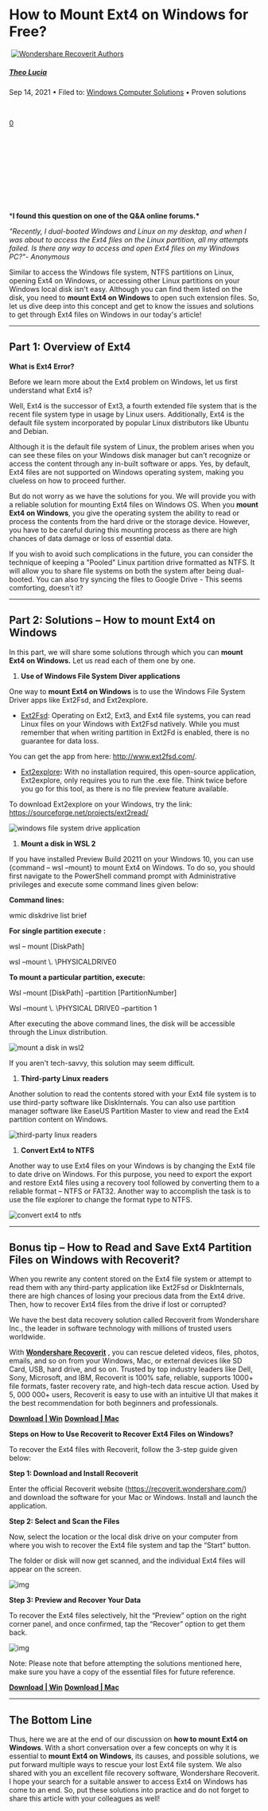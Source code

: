 # How to Mount Ext4 on Windows for Free?

​                    [![Wondershare Recoverit Authors](https://recoverit.wondershare.com/images/images2019/theodomentis-lucia.png)](https://recoverit.wondershare.com/author/theodomentis-lucia/)                

##### [Theo Lucia](https://recoverit.wondershare.com/author/theodomentis-lucia/)

 Sep 14, 2021 • Filed to: [Windows Computer Solutions](https://recoverit.wondershare.com/computer-data-recovery/) • Proven solutions

​                                                                        

[0](https://recoverit.wondershare.com/windows-tips/mount-ext4-on-windows.html#commentsBoxSeoTemplate)                                

​                                                                                                                                                            

​                                                                                                                                                            

​                                                                                                                                                            

​                                                                                                                                                            

​                                                                                                                                                            

***I found this question on one of the Q&A online forums.\*** 

*"Recently, I dual-booted Windows and Linux on my desktop, and  when I was about to access the Ext4 files on the Linux partition, all my attempts failed. Is there any way to access and open Ext4 files on my  Windows PC?"- Anonymous*

Similar to access the Windows file system, NTFS partitions on Linux,  opening Ext4 on Windows, or accessing other Linux partitions on your  Windows local disk isn't easy. Although you can find them listed on the  disk, you need to **mount Ext4 on Windows** to open such  extension files. So, let us dive deep into this concept and get to know  the issues and solutions to get through Ext4 files on Windows in our  today's article!  

------

## Part 1: Overview of Ext4

**What is Ext4 Error?**

Before we learn more about the Ext4 problem on Windows, let us first understand what Ext4 is? 

Well, Ext4 is the successor of Ext3, a fourth extended file system  that is the recent file system type in usage by Linux users.  Additionally, Ext4 is the default file system incorporated by popular  Linux distributors like Ubuntu and Debian.

Although it is the default file system of Linux, the problem arises  when you can see these files on your Windows disk manager but can't  recognize or access the content through any in-built software or apps.  Yes, by default, Ext4 files are not supported on Windows operating  system, making you clueless on how to proceed further.

But do not worry as we have the solutions for you. We will provide  you with a reliable solution for mounting Ext4 files on Windows OS. When you **mount Ext4 on Windows**, you give the operating  system the ability to read or process the contents from the hard drive  or the storage device. However, you have to be careful during this  mounting process as there are high chances of data damage or loss of  essential data. 

If you wish to avoid such complications in the future, you can  consider the technique of keeping a "Pooled" Linux partition drive  formatted as NTFS. It will allow you to share file systems on both the  system after being dual-booted. You can also try syncing the files to  Google Drive - This seems comforting, doesn't it?

------

## Part 2: Solutions – How to mount Ext4 on Windows

In this part, we will share some solutions through which you can **mount Ext4 on Windows.** Let us read each of them one by one.

1.  **Use of Windows File System Diver applications**

One way to **mount Ext4 on Windows** is to use the Windows File System Driver apps like Ext2Fsd, and Ext2explore.

- [Ext2Fsd](http://www.ext2fsd.com/): Operating on Ext2,  Ext3, and Ext4 file systems, you can read Linux files on your Windows  with Ext2Fsd natively. While you must remember that when writing  partition in Ext2Fd is enabled, there is no guarantee for data loss.

You can get the app from here: http://www.ext2fsd.com/. 

- [Ext2explore](https://sourceforge.net/projects/ext2read/)**:** With no installation required, this open-source application, Ext2explore,  only requires you to run the .exe file. Think twice before you go for  this tool, as there is no file preview feature available.

To download Ext2explore on your Windows, try the link: https://sourceforge.net/projects/ext2read/  

![ windows file system drive application](https://images.wondershare.com/recoverit/article/2021/05/windows-file-system-driver-application.jpg)

1.  **Mount a disk in WSL 2**

If you have installed Preview Build 20211 on your Windows 10, you can use {command – wsl –mount} to mount Ext4 on Windows. To do so, you  should first navigate to the PowerShell command prompt with  Administrative privileges and execute some command lines given below:

**Command lines:**

wmic diskdrive list brief

**For single partition execute :**

wsl – mount [DiskPath]

wsl –mount \\. \PHYSICALDRIVE0

**To mount a particular partition, execute:**

Wsl –mount [DiskPath] –partition [PartitionNumber]

Wsl –mount \\. \PHYSICAL DRIVE0 –partition 1

After executing the above command lines, the disk will be accessible through the Linux distribution.

![ mount a disk in wsl2](https://images.wondershare.com/recoverit/article/2021/05/mount-a-disk-in-wsl2.jpg)

If you aren't tech-savvy, this solution may seem difficult.

1.  **Third-party Linux readers**

Another solution to read the contents stored with your Ext4 file  system is to use third-party software like DiskInternals. You can also  use partition manager software like EaseUS Partition Master to view and  read the Ext4 partition content on Windows.

![ third-party linux readers](https://images.wondershare.com/recoverit/article/2021/05/third-party-linux-readers.jpg)

1.  **Convert Ext4 to NTFS**

Another way to use Ext4 files on your Windows is by changing the Ext4 file to date drive on Windows. For this purpose, you need to export the export and restore Ext4 files using a recovery tool followed by  converting them to a reliable format – NTFS or FAT32. Another way to  accomplish the task is to use the file explorer to change the format  type to NTFS.

![ convert ext4 to ntfs](https://images.wondershare.com/recoverit/article/2021/05/convert-ext4-to-ntfs.jpg)

------

## Bonus tip – How to Read and Save Ext4 Partition Files on Windows with Recoverit?

When you rewrite any content stored on the Ext4 file system or  attempt to read them with any third-party application like Ext2Fsd or  DiskInternals, there are high chances of losing your precious data from  the Ext4 drive. Then, how to recover Ext4 files from the drive if lost  or corrupted? 

We have the best data recovery solution called Recoverit from  Wondershare Inc., the leader in software technology with millions of  trusted users worldwide.

With **[Wondershare Recoverit](https://recoverit.wondershare.com/data-recovery.html)** , you can rescue deleted videos, files, photos, emails, and so on from  your Windows, Mac, or external devices like SD Card, USB, hard drive,  and so on. Trusted by top industry leaders like Dell, Sony, Microsoft,  and IBM, Recoverit is 100% safe, reliable, supports 1000+ file formats,  faster recovery rate, and high-tech data rescue action. Used by 5, 000  000+ users, Recoverit is easy to use with an intuitive UI that makes it  the best recommendation for both beginners and professionals.

[**Download | Win**](https://ssl-download.wondershare.com/recoverit_full4134.exe) [**Download | Mac**](https://download.wondershare.com/recoverit_full4138.dmg)

**Steps on How to Use Recoverit to Recover Ext4 Files on Windows?**

To recover the Ext4 files with Recoverit, follow the 3-step guide given below:

**Step 1: Download and Install Recoverit**

Enter the official Recoverit website (https://recoverit.wondershare.com/) and download the software for your Mac or Windows. Install and launch the application.

**Step 2: Select and Scan the Files**

Now, select the location or the local disk drive on your computer  from where you wish to recover the Ext4 file system and tap the “Start”  button.

The folder or disk will now get scanned, and the individual Ext4 files will appear on the screen.

![img](https://images.wondershare.com/recoverit/data-recovery/computer-scan.jpg)

**Step 3: Preview and Recover Your Data**

To recover the Ext4 files selectively, hit the “Preview” option on  the right corner panel, and once confirmed, tap the “Recover” option to  get them back.

![img](https://images.wondershare.com/recoverit/data-recovery/photo-preview.jpg)

Note: Please note that before attempting the solutions mentioned  here, make sure you have a copy of the essential files for future  reference.

[**Download | Win**](https://ssl-download.wondershare.com/recoverit_full4134.exe) [**Download | Mac**](https://download.wondershare.com/recoverit_full4138.dmg)

------

## The Bottom Line

Thus, here we are at the end of our discussion on **how to mount Ext4 on Windows**. With a short conversation over a few concepts on why it is essential to **mount Ext4 on Windows**, its causes, and possible solutions, we put forward multiple ways to  rescue your lost Ext4 file system. We also shared with you an excellent  file recovery software, Wondershare Recoverit. I hope your search for a  suitable answer to access Ext4 on Windows has come to an end. So, put  these solutions into practice and do not forget to share this article  with your colleagues as well!